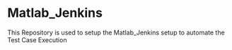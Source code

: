 # Matlab_Jenkins
This Repository is used to setup the Matlab_Jenkins setup to automate the Test Case Execution
